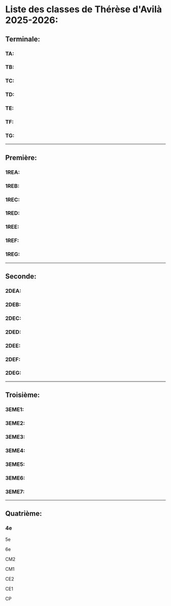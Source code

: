 # Liste des classes de Thérèse d'Avilà 2025-2026:
## Terminale:
### TA:

### TB:

### TC:

### TD:

### TE:

### TF:

### TG:

---
## Première:
### 1REA:

### 1REB:

### 1REC:

### 1RED:

### 1REE:

### 1REF:

### 1REG:

---
## Seconde:
### 2DEA:

### 2DEB:

### 2DEC:

### 2DED:

### 2DEE:

### 2DEF:

### 2DEG:

---
## Troisième:
### 3EME1:

### 3EME2:

### 3EME3:

### 3EME4:

### 3EME5:

### 3EME6:

### 3EME7:

---
## Quatrième:
### 4e

5e

6e

CM2

CM1

CE2

CE1

CP
